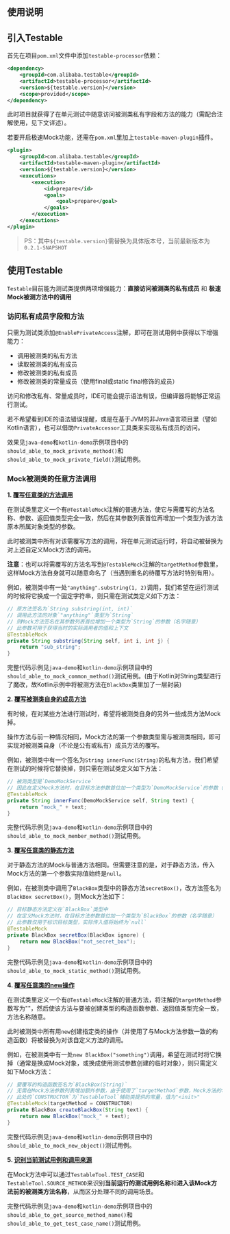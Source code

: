 使用说明
---

## 引入Testable

首先在项目`pom.xml`文件中添加`testable-processor`依赖：

```xml
<dependency>
    <groupId>com.alibaba.testable</groupId>
    <artifactId>testable-processor</artifactId>
    <version>${testable.version}</version>
    <scope>provided</scope>
</dependency>
```

此时项目就获得了在单元测试中随意访问被测类私有字段和方法的能力（需配合注解使用，见下文详述）。

若要开启极速Mock功能，还需在`pom.xml`里加上`testable-maven-plugin`插件。

```xml
<plugin>
    <groupId>com.alibaba.testable</groupId>
    <artifactId>testable-maven-plugin</artifactId>
    <version>${testable.version}</version>
    <executions>
        <execution>
            <id>prepare</id>
            <goals>
                <goal>prepare</goal>
            </goals>
        </execution>
    </executions>
</plugin>
```

> PS：其中`${testable.version}`需替换为具体版本号，当前最新版本为`0.2.1-SNAPSHOT`

## 使用Testable

`Testable`目前能为测试类提供两项增强能力：__直接访问被测类的私有成员__ 和 __极速Mock被测方法中的调用__

### 访问私有成员字段和方法

只需为测试类添加`@EnablePrivateAccess`注解，即可在测试用例中获得以下增强能力：

- 调用被测类的私有方法
- 读取被测类的私有成员
- 修改被测类的私有成员
- 修改被测类的常量成员（使用final或static final修饰的成员）

访问和修改私有、常量成员时，IDE可能会提示语法有误，但编译器将能够正常运行测试。

若不希望看到IDE的语法错误提醒，或是在基于JVM的非Java语言项目里（譬如Kotlin语言），也可以借助`PrivateAccessor`工具类来实现私有成员的访问。

效果见`java-demo`和`kotlin-demo`示例项目中的`should_able_to_mock_private_method()`和`should_able_to_mock_private_field()`测试用例。

### Mock被测类的任意方法调用

**1. <u>覆写任意类的方法调用</u>**

在测试类里定义一个有`@TestableMock`注解的普通方法，使它与需覆写的方法名称、参数、返回值类型完全一致，然后在其参数列表首位再增加一个类型为该方法原本所属对象类型的参数。

此时被测类中所有对该需覆写方法的调用，将在单元测试运行时，将自动被替换为对上述自定义Mock方法的调用。

**注意**：也可以将需覆写的方法名写到`@TestableMock`注解的`targetMethod`参数里，这样Mock方法自身就可以随意命名了（当遇到重名的待覆写方法时特别有用）。

例如，被测类中有一处`"anything".substring(1, 2)`调用，我们希望在运行测试的时候将它换成一个固定字符串，则只需在测试类定义如下方法：

```java
// 原方法签名为`String substring(int, int)`
// 调用此方法的对象`"anything"`类型为`String`
// 则Mock方法签名在其参数列表首位增加一个类型为`String`的参数（名字随意）
// 此参数可用于获得当时的实际调用者的值和上下文
@TestableMock
private String substring(String self, int i, int j) {
    return "sub_string";
}
```

完整代码示例见`java-demo`和`kotlin-demo`示例项目中的`should_able_to_mock_common_method()`测试用例。(由于Kotlin对String类型进行了魔改，故Kotlin示例中将被测方法在`BlackBox`类里加了一层封装)

**2. <u>覆写被测类自身的成员方法</u>**

有时候，在对某些方法进行测试时，希望将被测类自身的另外一些成员方法Mock掉。

操作方法与前一种情况相同，Mock方法的第一个参数类型需与被测类相同，即可实现对被测类自身（不论是公有或私有）成员方法的覆写。

例如，被测类中有一个签名为`String innerFunc(String)`的私有方法，我们希望在测试的时候将它替换掉，则只需在测试类定义如下方法：

```java
// 被测类型是`DemoMockService`
// 因此在定义Mock方法时，在目标方法参数首位加一个类型为`DemoMockService`的参数（名字随意）
@TestableMock
private String innerFunc(DemoMockService self, String text) {
    return "mock_" + text;
}
```

完整代码示例见`java-demo`和`kotlin-demo`示例项目中的`should_able_to_mock_member_method()`测试用例。

**3. <u>覆写任意类的静态方法</u>**

对于静态方法的Mock与普通方法相同。但需要注意的是，对于静态方法，传入Mock方法的第一个参数实际值始终是`null`。

例如，在被测类中调用了`BlackBox`类型中的静态方法`secretBox()`，改方法签名为`BlackBox secretBox()`，则Mock方法如下：

```java
// 目标静态方法定义在`BlackBox`类型中
// 在定义Mock方法时，在目标方法参数首位加一个类型为`BlackBox`的参数（名字随意）
// 此参数仅用于标识目标类型，实际传入值将始终为`null`
@TestableMock
private BlackBox secretBox(BlackBox ignore) {
    return new BlackBox("not_secret_box");
}
```

完整代码示例见`java-demo`和`kotlin-demo`示例项目中的`should_able_to_mock_static_method()`测试用例。

**4. <u>覆写任意类的new操作</u>**

在测试类里定义一个有`@TestableMock`注解的普通方法，将注解的`targetMethod`参数写为"<init>"，然后使该方法与要被创建类型的构造函数参数、返回值类型完全一致，方法名称随意。

此时被测类中所有用`new`创建指定类的操作（并使用了与Mock方法参数一致的构造函数）将被替换为对该自定义方法的调用。

例如，在被测类中有一处`new BlackBox("something")`调用，希望在测试时将它换掉（通常是换成Mock对象，或换成使用测试参数创建的临时对象），则只需定义如下Mock方法：

```java
// 要覆写的构造函数签名为`BlackBox(String)`
// 无需在Mock方法参数列表增加额外参数，由于使用了`targetMethod`参数，Mock方法的名称随意起
// 此处的`CONSTRUCTOR`为`TestableTool`辅助类提供的常量，值为"<init>"
@TestableMock(targetMethod = CONSTRUCTOR)
private BlackBox createBlackBox(String text) {
    return new BlackBox("mock_" + text);
}
```

完整代码示例见`java-demo`和`kotlin-demo`示例项目中的`should_able_to_mock_new_object()`测试用例。

**5. <u>识别当前测试用例和调用来源</u>**

在Mock方法中可以通过`TestableTool.TEST_CASE`和`TestableTool.SOURCE_METHOD`来识别**当前运行的测试用例名称**和**进入该Mock方法前的被测类方法名称**，从而区分处理不同的调用场景。

完整代码示例见`java-demo`和`kotlin-demo`示例项目中的`should_able_to_get_source_method_name()`和`should_able_to_get_test_case_name()`测试用例。
